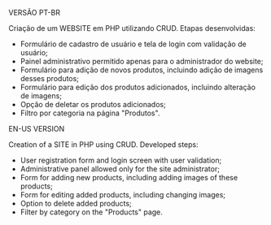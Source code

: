 VERSÃO PT-BR

Criação de um WEBSITE em PHP utilizando CRUD.
Etapas desenvolvidas:

- Formulário de cadastro de usuário e tela de login com validação de usuário;
- Painel administrativo permitido apenas para o administrador do website;
- Formulário para adição de novos produtos, incluindo adição de imagens desses produtos;
- Formulário para edição dos produtos adicionados, incluindo alteração de imagens;
- Opção de deletar os produtos adicionados;
- Filtro por categoria na página "Produtos".

EN-US VERSION

Creation of a SITE in PHP using CRUD.
Developed steps:

- User registration form and login screen with user validation;
- Administrative panel allowed only for the site administrator;
- Form for adding new products, including adding images of these products;
- Form for editing added products, including changing images;
- Option to delete added products;
- Filter by category on the "Products" page.
